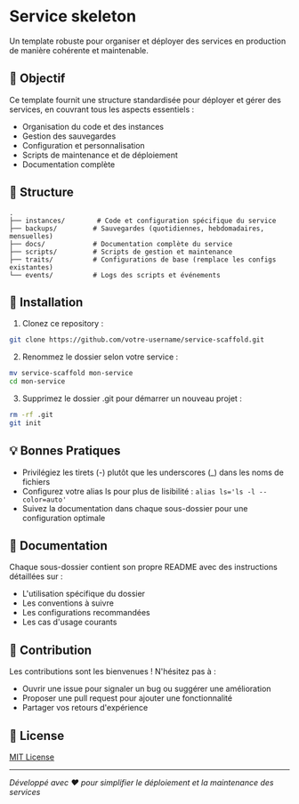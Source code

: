 # Service skeleton

Un template robuste pour organiser et déployer des services en production de manière cohérente et maintenable.

## 🎯 Objectif

Ce template fournit une structure standardisée pour déployer et gérer des services, en couvrant tous les aspects essentiels :
- Organisation du code et des instances
- Gestion des sauvegardes
- Configuration et personnalisation
- Scripts de maintenance et de déploiement
- Documentation complète

## 📁 Structure

```
.
├── instances/        # Code et configuration spécifique du service
├── backups/         # Sauvegardes (quotidiennes, hebdomadaires, mensuelles)
├── docs/            # Documentation complète du service
├── scripts/         # Scripts de gestion et maintenance
├── traits/          # Configurations de base (remplace les configs existantes)
└── events/          # Logs des scripts et événements
```

## 🚀 Installation

1. Clonez ce repository :
```bash
git clone https://github.com/votre-username/service-scaffold.git
```

2. Renommez le dossier selon votre service :
```bash
mv service-scaffold mon-service
cd mon-service
```

3. Supprimez le dossier .git pour démarrer un nouveau projet :
```bash
rm -rf .git
git init
```

## 💡 Bonnes Pratiques

- Privilégiez les tirets (-) plutôt que les underscores (_) dans les noms de fichiers
- Configurez votre alias ls pour plus de lisibilité : `alias ls='ls -l --color=auto'`
- Suivez la documentation dans chaque sous-dossier pour une configuration optimale

## 📘 Documentation

Chaque sous-dossier contient son propre README avec des instructions détaillées sur :
- L'utilisation spécifique du dossier
- Les conventions à suivre
- Les configurations recommandées
- Les cas d'usage courants

## 🤝 Contribution

Les contributions sont les bienvenues ! N'hésitez pas à :
- Ouvrir une issue pour signaler un bug ou suggérer une amélioration
- Proposer une pull request pour ajouter une fonctionnalité
- Partager vos retours d'expérience

## 📝 License

[MIT License](LICENSE)

---

*Développé avec ❤️ pour simplifier le déploiement et la maintenance des services*
